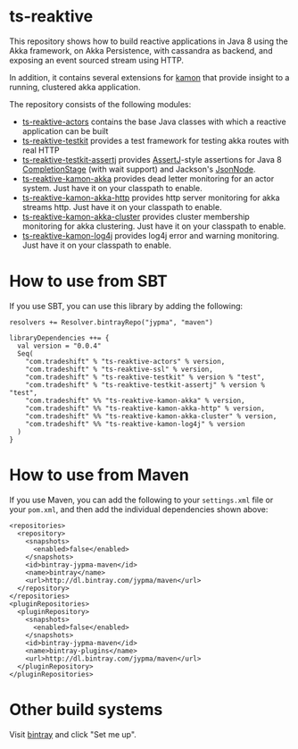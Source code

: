 ts-reaktive
===========

This repository shows how to build reactive applications in Java 8 using the Akka framework, on Akka Persistence,
with cassandra as backend, and exposing an event sourced stream using HTTP.

In addition, it contains several extensions for [kamon](http://kamon.io) that provide insight to a running, clustered akka application.

The repository consists of the following modules:
  - [ts-reaktive-actors](ts-reaktive-actors) contains the base Java classes with which a reactive application can be built
  - [ts-reaktive-testkit](ts-reaktive-testkit)  provides a test framework for testing akka routes with real HTTP
  - [ts-reaktive-testkit-assertj](ts-reaktive-testkit-assertj)  provides [AssertJ](http://joel-costigliola.github.io/assertj/)-style 
    assertions for Java 8 [CompletionStage](https://docs.oracle.com/javase/8/docs/api/java/util/concurrent/CompletionStage.html) 
    (with wait support) and Jackson's [JsonNode](https://fasterxml.github.io/jackson-databind/javadoc/2.2.0/com/fasterxml/jackson/databind/JsonNode.html).
  - [ts-reaktive-kamon-akka](ts-reaktive-kamon-akka)  provides dead letter monitoring for an actor system. Just have it on your classpath to enable.
  - [ts-reaktive-kamon-akka-http](ts-reaktive-kamon-akka-http) provides http server monitoring for akka streams http.  Just have it on your classpath to enable.
  - [ts-reaktive-kamon-akka-cluster](ts-reaktive-kamon-akka-cluster) provides cluster membership monitoring for akka clustering. Just have it on your classpath to enable.
  - [ts-reaktive-kamon-log4j](ts-reaktive-kamon-log4j) provides log4j error and warning monitoring. Just have it on your classpath to enable.

How to use from SBT
===================

If you use SBT, you can use this library by adding the following:

    resolvers += Resolver.bintrayRepo("jypma", "maven")
    
    libraryDependencies ++= {
      val version = "0.0.4"
      Seq(
        "com.tradeshift" % "ts-reaktive-actors" % version,
        "com.tradeshift" % "ts-reaktive-ssl" % version,
        "com.tradeshift" % "ts-reaktive-testkit" % version % "test",
        "com.tradeshift" % "ts-reaktive-testkit-assertj" % version % "test",
        "com.tradeshift" %% "ts-reaktive-kamon-akka" % version,
        "com.tradeshift" %% "ts-reaktive-kamon-akka-http" % version,
        "com.tradeshift" %% "ts-reaktive-kamon-akka-cluster" % version,
        "com.tradeshift" %% "ts-reaktive-kamon-log4j" % version
      )
    }
    
How to use from Maven
=====================

If you use Maven, you can add the following to your `settings.xml` file or your `pom.xml`, and then add the individual dependencies
shown above:

    <repositories>
      <repository>
        <snapshots>
          <enabled>false</enabled>
        </snapshots>
        <id>bintray-jypma-maven</id>
        <name>bintray</name>
        <url>http://dl.bintray.com/jypma/maven</url>
      </repository>
    </repositories>
    <pluginRepositories>
      <pluginRepository>
        <snapshots>
          <enabled>false</enabled>
        </snapshots>
        <id>bintray-jypma-maven</id>
        <name>bintray-plugins</name>
        <url>http://dl.bintray.com/jypma/maven</url>
      </pluginRepository>
    </pluginRepositories>
    
Other build systems
===================

Visit [bintray](https://bintray.com/jypma/maven) and click "Set me up".
